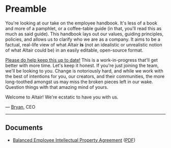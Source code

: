 # Preamble

You're looking at our take on the employee handbook. It's less of a book and more of a pamphlet, or a coffee-table guide (in that, you'll read this as much as said guide). This handbook lays out our values, guiding principles, policies, and allows us to clarify who we are as a company. It aims to be a factual, real-life view of what Altair **is** (not an idealistic or unrealistic notion of what Altair could be) in an easily editable, open-source format.

[Please do help keep this up to date!](https://github.com/altair-tv/handbook) This is a work-in-progress that'll get better with more time. Let's keep it honest. If you're just joining the team, we'll be looking to you. Change is notoriously hard, and while we work with the best of intentions for you, our creators, and their communities, the more long-toothed amongst us may miss the broken pieces left in our wake. Question things with that amazing mind of yours.

Welcome to Altair! We're ecstatic to have you with us.

— [Bryan](https://twitter.com/avalonstar), CEO

***

## Documents

* [Balanced Employee Intellectual Property Agreement](https://github.com/altair-tv/handbook/blob/main/hiring/balanced-employee-ip-agreement.md) ([PDF](https://github.com/altair-tv/handbook/blob/main/hiring/balanced-employee-ip-agreement.pdf))

